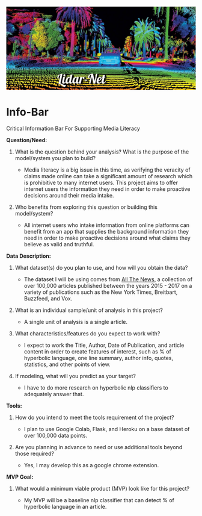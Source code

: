 ![Banner](https://github.com/CeliaSagas/Lidar-Net/blob/394ca201bff3ef4ecdc1b805da835338b488298e/img/Lidar-Net.jpeg)



# Info-Bar
Critical Information Bar For Supporting Media Literacy




**Question/Need:**

1. What is the question behind your analysis? What is the purpose of the model/system you plan to build?

      - Media literacy is a big issue in this time, as verifying the veracity of claims made online can take a significant amount of research which is prohibitive to many internet users. This project aims to offer internet users the information they need in order to make proactive decisions around their media intake.




2. Who benefits from exploring this question or building this model/system?

    - All internet users who intake information from online platforms can benefit from an app that supplies the background information they need in order to make proactive decisions around what claims they believe as valid and truthful.



**Data Description:**

1. What dataset(s) do you plan to use, and how will you obtain the data?

    - The dataset I will be using comes from [All The News](https://www.kaggle.com/snapcrack/all-the-news), a collection of over 100,000 articles published between the years 2015 - 2017 on a variety of publications such as the New York Times, Breitbart, Buzzfeed, and Vox.

2. What is an individual sample/unit of analysis in this project?

    - A single unit of analysis is a single article.

3. What characteristics/features do you expect to work with?

    - I expect to work the Title, Author, Date of Publication, and article content in order to create features of interest, such as % of hyperbolic language, one line summary, author info, quotes, statistics, and other points of view.

4. If modeling, what will you predict as your target?

    - I have to do more research on hyperbolic nlp classifiers to adequately answer that.


**Tools:**

1. How do you intend to meet the tools requirement of the project?

    - I plan to use Google Colab, Flask, and Heroku on a base dataset of over 100,000 data points.

2. Are you planning in advance to need or use additional tools beyond those required?

    - Yes, I may develop this as a google chrome extension.



**MVP Goal:**

1. What would a minimum viable product (MVP) look like for this project?

    - My MVP will be a baseline nlp classifier that can detect % of hyperbolic language in an article.
